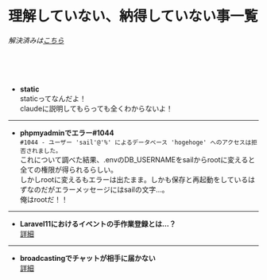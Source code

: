 # 理解していない、納得していない事一覧
###### 解決済みは[こちら](https://github.com/suzukidog/TIL/blob/main/UnderstoodConcepts.md)
<br>
<br>


- **static**
<br>staticってなんだよ！
<br>claudeに説明してもらっても全くわからないよ！
***


- **phpmyadminでエラー#1044**
<br>`#1044 - ユーザー 'sail'@'%' によるデータベース 'hogehoge' へのアクセスは拒否されました。`
<br>これについて調べた結果、.envのDB_USERNAMEをsailからrootに変えると全ての権限が得られるらしい。
<br>しかしrootに変えるもエラーは出たまま。しかも保存と再起動をしているはずなのだがエラーメッセージにはsailの文字…。
<br>俺はrootだ！！

***
- **Laravel11におけるイベントの手作業登録とは…？**
<br>[詳細](https://qiita.com/suzukidog/items/510ac8193b67aec71467#%E7%96%91%E5%95%8Fevent-listener)

***
- **broadcastingでチャットが相手に届かない**
<br>[詳細](https://qiita.com/suzukidog/items/b53c1c27d79a28cece8a)


<!-- 今の所ナイヨ！ -->
<!--
- **タイトル**
説明
<br>説明
-->
